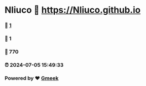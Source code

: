 # Nliuco :link: https://Nliuco.github.io 
### :page_facing_up: [1](https://Nliuco.github.io/tag.html) 
### :speech_balloon: 1 
### :hibiscus: 770 
### :alarm_clock: 2024-07-05 15:49:33 
### Powered by :heart: [Gmeek](https://github.com/Meekdai/Gmeek)
